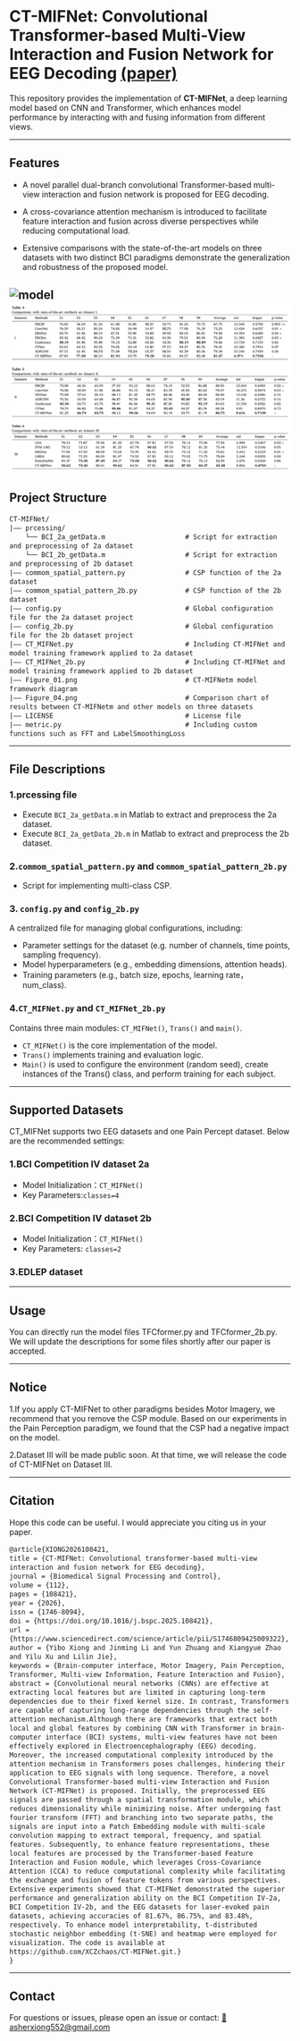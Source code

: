 # **CT-MIFNet: Convolutional Transformer-based Multi-View Interaction and Fusion Network for EEG Decoding [(paper)](https://www.sciencedirect.com/science/article/abs/pii/S1746809425009322)**

This repository provides the implementation of **CT-MIFNet**, a deep learning model based on CNN and Transformer, which enhances model performance by interacting with and fusing information from different views.

---

## **Features**
- A novel parallel dual-branch convolutional Transformer-based multi-view
interaction and fusion network is proposed for EEG decoding.

- A cross-covariance attention mechanism is introduced to facilitate feature
interaction and fusion across diverse perspectives while reducing computational
load.
- Extensive comparisons with the state-of-the-art models on three datasets with two
distinct BCI paradigms demonstrate the generalization and robustness of the
proposed model.

![model](Figure_01.png)
![model](Figure_04.png)
---

## **Project Structure**
```
CT-MIFNet/  
|—— prcessing/                                
    └── BCI_2a_getData.m                    # Script for extraction and preprocessing of 2a dataset  
    └── BCI_2b_getData.m                    # Script for extraction and preprocessing of 2b dataset  
|—— commom_spatial_pattern.py               # CSP function of the 2a dataset  
|—— commom_spatial_pattern_2b.py            # CSP function of the 2b dataset  
|—— config.py                               # Global configuration file for the 2a dataset project  
|—— config_2b.py                            # Global configuration file for the 2b dataset project  
|—— CT_MIFNet.py                            # Including CT-MIFNet and model training framework applied to 2a dataset  
|—— CT_MIFNet_2b.py                         # Including CT-MIFNet and model training framework applied to 2b dataset  
|—— Figure_01.png                           # CT-MIFNetm model framework diagram  
|—— Figure_04.png                           # Comparison chart of results between CT-MIFNetm and other models on three datasets  
|—— LICENSE                                 # License file  
|—— metric.py                               # Including custom functions such as FFT and LabelSmoothingLoss  
```
---

## **File Descriptions**

### 1.prcessing file  
- Execute ```BCI_2a_getData.m``` in Matlab to extract and preprocess the 2a dataset.
- Execute ```BCI_2a_getData_2b.m``` in Matlab to extract and preprocess the 2b dataset.

### 2.```commom_spatial_pattern.py``` and ```commom_spatial_pattern_2b.py```
- Script for implementing multi-class CSP.
  
### 3. ```config.py``` and ```config_2b.py```
A centralized file for managing global configurations, including:
- Parameter settings for the dataset (e.g. number of channels, time points, sampling frequency).
- Model hyperparameters (e.g., embedding dimensions, attention heads).
- Training parameters (e.g., batch size, epochs, learning rate，num_class).

### 4.```CT_MIFNet.py``` and ```CT_MIFNet_2b.py```
Contains three main modules: ```CT_MIFNet()```, ```Trans()``` and ```main()```.
- ```CT_MIFNet()``` is the core implementation of the model.
- ```Trans()``` implements training and evaluation logic.
- ```Main()``` is used to configure the environment (random seed), create instances of the Trans() class, and perform training for each subject.

---

## **Supported Datasets**
CT_MIFNet supports two EEG datasets and one Pain Percept dataset. Below are the recommended settings:  
### 1.BCI Competition IV dataset 2a
- Model Initialization：```CT_MIFNet()```
- Key Parameters:```classes=4```
### 2.BCI Competition IV dataset 2b  
- Model Initialization：```CT_MIFNet()```
- Key Parameters: ```classes=2```
### 3.EDLEP dataset

---


## **Usage**

You can directly run the model files TFCformer.py and TFCformer_2b.py. We will update the descriptions for some files shortly after our paper is accepted.

---

## Notice
1.If you apply CT-MIFNet to other paradigms besides Motor Imagery, we recommend that you remove the CSP module. Based on our experiments in the Pain Perception paradigm, we found that the CSP had a negative impact on the model.


2.Dataset III will be made public soon. At that time, we will release the code of CT-MIFNet on Dataset III.


---


## **Citation**
Hope this code can be useful. I would appreciate you citing us in your paper. 
```
@article{XIONG2026108421,
title = {CT-MIFNet: Convolutional transformer-based multi-view interaction and fusion network for EEG decoding},
journal = {Biomedical Signal Processing and Control},
volume = {112},
pages = {108421},
year = {2026},
issn = {1746-8094},
doi = {https://doi.org/10.1016/j.bspc.2025.108421},
url = {https://www.sciencedirect.com/science/article/pii/S1746809425009322},
author = {Yibo Xiong and Jinming Li and Yun Zhuang and Xiangyue Zhao and Yilu Xu and Lilin Jie},
keywords = {Brain-computer interface, Motor Imagery, Pain Perception, Transformer, Multi-view Information, Feature Interaction and Fusion},
abstract = {Convolutional neural networks (CNNs) are effective at extracting local features but are limited in capturing long-term dependencies due to their fixed kernel size. In contrast, Transformers are capable of capturing long-range dependencies through the self-attention mechanism.Although there are frameworks that extract both local and global features by combining CNN with Transformer in brain-computer interface (BCI) systems, multi-view features have not been effectively explored in Electroencephalography (EEG) decoding. Moreover, the increased computational complexity introduced by the attention mechanism in Transformers poses challenges, hindering their application to EEG signals with long sequence. Therefore, a novel Convolutional Transformer-based multi-view Interaction and Fusion Network (CT-MIFNet) is proposed. Initially, the preprocessed EEG signals are passed through a spatial transformation module, which reduces dimensionality while minimizing noise. After undergoing fast fourier transform (FFT) and branching into two separate paths, the signals are input into a Patch Embedding module with multi-scale convolution mapping to extract temporal, frequency, and spatial features. Subsequently, to enhance feature representations, these local features are processed by the Transformer-based Feature Interaction and Fusion module, which leverages Cross-Covariance Attention (CCA) to reduce computational complexity while facilitating the exchange and fusion of feature tokens from various perspectives. Extensive experiments showed that CT-MIFNet demonstrated the superior performance and generalization ability on the BCI Competition IV-2a, BCI Competition IV-2b, and the EEG datasets for laser-evoked pain datasets, achieving accuracies of 81.67%, 86.75%, and 83.48%, respectively. To enhance model interpretability, t-distributed stochastic neighbor embedding (t-SNE) and heatmap were employed for visualization. The code is available at https://github.com/XCZchaos/CT-MIFNet.git.}
}
```
---

## **Contact**
For questions or issues, please open an issue or contact:
<a href="mailto:asherxiong552@gmail.com">📧 asherxiong552@gmail.com</a>
